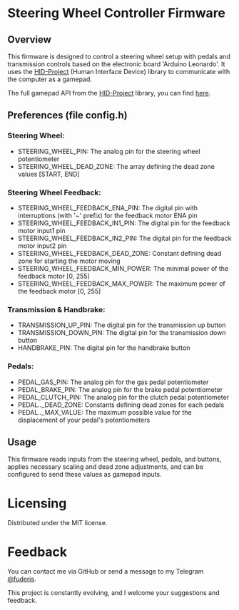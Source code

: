 # Steering Wheel Controller Firmware

## Overview

This firmware is designed to control a steering wheel setup with pedals and transmission controls based on the electronic board 'Arduino Leonardo'. It uses the [HID-Project](https://github.com/NicoHood/HID) (Human Interface Device) library to communicate with the computer as a gamepad.

The full gamepad API from the [HID-Project](https://github.com/NicoHood/HID) library, you can find [here](https://github.com/NicoHood/HID/wiki/Gamepad-API).

## Preferences (file config.h)

### Steering Wheel:
* STEERING_WHEEL_PIN: The analog pin for the steering wheel potentiometer
* STEERING_WHEEL_DEAD_ZONE: The array defining the dead zone values [START, END]

### Steering Wheel Feedback:
* STEERING_WHEEL_FEEDBACK_ENA_PIN: The digital pin with interruptions (with '~' prefix) for the feedback motor ENA pin
* STEERING_WHEEL_FEEDBACK_IN1_PIN: The digital pin for the feedback motor input1 pin
* STEERING_WHEEL_FEEDBACK_IN2_PIN: The digital pin for the feedback motor input2 pin
* STEERING_WHEEL_FEEDBACK_DEAD_ZONE: Constant defining dead zone for starting the motor moving
* STEERING_WHEEL_FEEDBACK_MIN_POWER: The minimal power of the feedback motor [0, 255]
* STEERING_WHEEL_FEEDBACK_MAX_POWER: The maximum power of the feedback motor [0, 255]

### Transmission & Handbrake:
* TRANSMISSION_UP_PIN: The digital pin for the transmission up button
* TRANSMISSION_DOWN_PIN: The digital pin for the transmission down button
* HANDBRAKE_PIN: The digital pin for the handbrake button

### Pedals:
* PEDAL_GAS_PIN: The analog pin for the gas pedal potentiometer
* PEDAL_BRAKE_PIN: The analog pin for the brake pedal potentiometer
* PEDAL_CLUTCH_PIN: The analog pin for the clutch pedal potentiometer
* PEDAL.._DEAD_ZONE: Constants defining dead zones for each pedals
* PEDAL.._MAX_VALUE: The maximum possible value for the displacement of your pedal's potentiometers

## Usage
This firmware reads inputs from the steering wheel, pedals, and buttons, applies necessary scaling and dead zone adjustments, and can be configured to send these values as gamepad inputs.

# Licensing
Distributed under the MIT license.

# Feedback
You can contact me via GitHub or send a message to my Telegram [@fuderis](https://t.me/fuderis).

This project is constantly evolving, and I welcome your suggestions and feedback.
